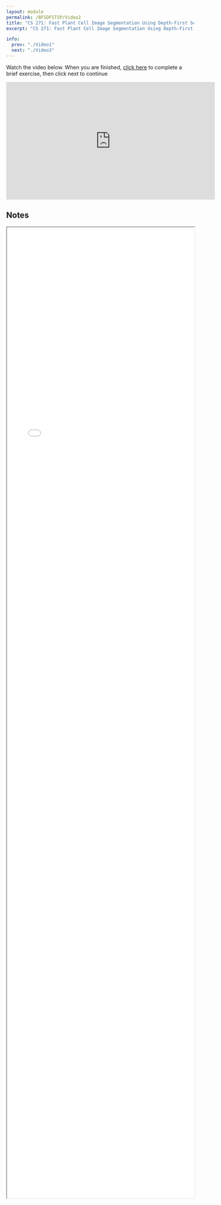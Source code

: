 ```yaml
---
layout: module
permalink: /BFSDFSTSP/Video2
title: "CS 271: Fast Plant Cell Image Segmentation Using Depth-First Search"
excerpt: "CS 271: Fast Plant Cell Image Segmentation Using Depth-First Search"

info:
  prev: "./Video1"
  next: "./Video3"
---
```


Watch the video below.  When you are finished, <a href = "https://ursinus.instructure.com/courses/18044/quizzes/26760">click here</a> to complete a brief exercise, then click next to continue

<iframe width="560" height="315" src="https://www.youtube.com/embed/FOmnVQJSJJg?si=QqPPcsdsaUuAf8Tk" title="YouTube video player" frameborder="0" allow="accelerometer; autoplay; clipboard-write; encrypted-media; gyroscope; picture-in-picture; web-share" allowfullscreen></iframe>

<h2>Notes</h2>

<iframe src="../images/BFSDFSTSP/Cells.html" width="100%" height=2600></iframe>
